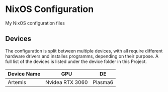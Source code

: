 # NixOS Configuration

My NixOS configuration files

## Devices

The configuration is split between multiple devices, with all require different hardware drivers and installes programms, depending on their purpose. A full list of the devices is listed under the device folder in this Project.

| Device Name | GPU             | DE      |
|-------------|-----------------|---------|
| Artemis     | Nvidea RTX 3060 | Plasma6 |